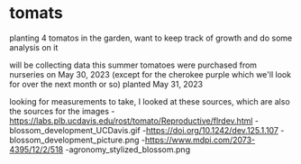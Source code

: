 # tomats
planting 4 tomatos in the garden, want to keep track of growth and do some analysis on it

will be collecting data this summer
  tomatoes were purchased from nurseries on May 30, 2023 (except for the cherokee purple which we'll look for over the next month or so)
  planted May 31, 2023
  
looking for measurements to take, I looked at these sources, which are also the sources for the images
	-https://labs.plb.ucdavis.edu/rost/tomato/Reproductive/flrdev.html
		-blossom_development_UCDavis.gif
	-https://doi.org/10.1242/dev.125.1.107
		-blossom_development_picture.png
	-https://www.mdpi.com/2073-4395/12/2/518
		-agronomy_stylized_blossom.png
